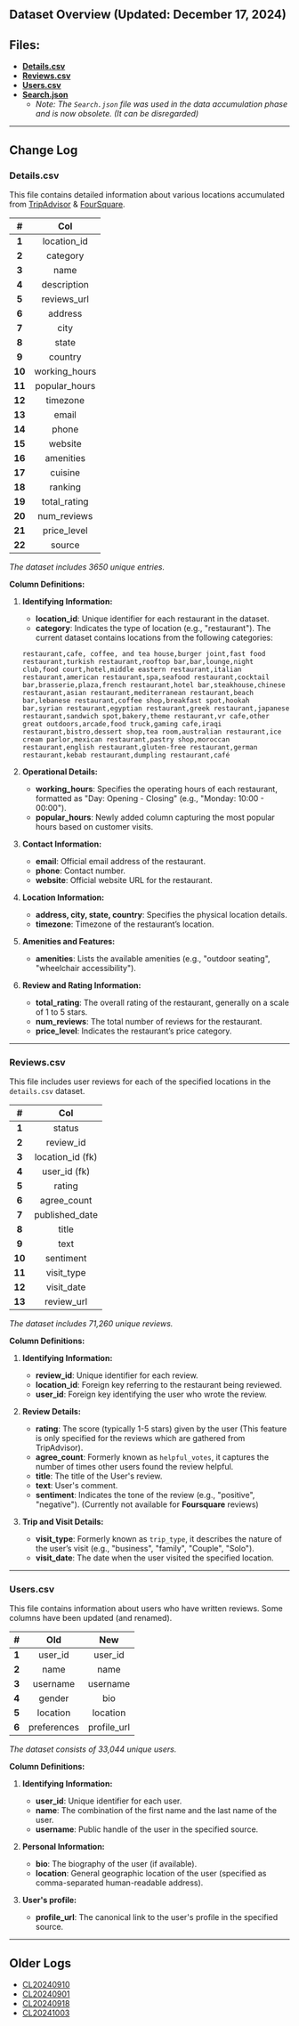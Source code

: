 ## Dataset Overview (Updated: December 17, 2024)

## Files:
- **[Details.csv](https://github.com/kShayanR/pcr/blob/master/datasets/details.csv)**
- **[Reviews.csv](https://github.com/kShayanR/pcr/blob/master/datasets/reviews.csv)**
- **[Users.csv](https://github.com/kShayanR/pcr/blob/master/datasets/users.csv)**
- **[Search.json](https://github.com/kShayanR/pcr/blob/master/datasets/search.json)**
  - *Note: The `Search.json` file was used in the data accumulation phase and is now obsolete. (It can be disregarded)*

---

## Change Log

### **Details.csv**

This file contains detailed information about various locations accumulated from [TripAdvisor](https://tripadvisor.com) & [FourSquare](https://foursquare.com).

| **#**  |    **Col**    |
| :----: | :-----------: |
| **1**  |  location_id  |
| **2**  |   category    |
| **3**  |     name      |
| **4**  |  description  |
| **5**  |  reviews_url  |
| **6**  |    address    |
| **7**  |     city      |
| **8**  |     state     |
| **9**  |    country    |
| **10** | working_hours |
| **11** | popular_hours |
| **12** |   timezone    |
| **13** |     email     |
| **14** |     phone     |
| **15** |    website    |
| **16** |   amenities   |
| **17** |    cuisine    |
| **18** |    ranking    |
| **19** | total_rating  |
| **20** |  num_reviews  |
| **21** |  price_level  |
| **22** |    source     |

*The dataset includes 3650 unique entries.*


**Column Definitions:**

1. **Identifying Information:**
   - **location_id**: Unique identifier for each restaurant in the dataset.
   - **category**: Indicates the type of location (e.g., "restaurant"). The current dataset contains locations from the following categories:
   ```
   restaurant,cafe, coffee, and tea house,burger joint,fast food restaurant,turkish restaurant,rooftop bar,bar,lounge,night club,food court,hotel,middle eastern restaurant,italian restaurant,american restaurant,spa,seafood restaurant,cocktail bar,brasserie,plaza,french restaurant,hotel bar,steakhouse,chinese restaurant,asian restaurant,mediterranean restaurant,beach bar,lebanese restaurant,coffee shop,breakfast spot,hookah bar,syrian restaurant,egyptian restaurant,greek restaurant,japanese restaurant,sandwich spot,bakery,theme restaurant,vr cafe,other great outdoors,arcade,food truck,gaming cafe,iraqi restaurant,bistro,dessert shop,tea room,australian restaurant,ice cream parlor,mexican restaurant,pastry shop,moroccan restaurant,english restaurant,gluten-free restaurant,german restaurant,kebab restaurant,dumpling restaurant,café
   ```

2. **Operational Details:**
   - **working_hours**: Specifies the operating hours of each restaurant, formatted as "Day: Opening - Closing" (e.g., "Monday: 10:00 - 00:00").
   - **popular_hours**: Newly added column capturing the most popular hours based on customer visits.

3. **Contact Information:**
   - **email**: Official email address of the restaurant.
   - **phone**: Contact number.
   - **website**: Official website URL for the restaurant.

4. **Location Information:**
   - **address, city, state, country**: Specifies the physical location details.
   - **timezone**: Timezone of the restaurant’s location.

5. **Amenities and Features:**
   - **amenities**: Lists the available amenities (e.g., "outdoor seating", "wheelchair accessibility").

6. **Review and Rating Information:**
   - **total_rating**: The overall rating of the restaurant, generally on a scale of 1 to 5 stars.
   - **num_reviews**: The total number of reviews for the restaurant.
   - **price_level**: Indicates the restaurant’s price category.

---

### **Reviews.csv**

This file includes user reviews for each of the specified locations in the `details.csv` dataset.

| **#**  |     **Col**      |
| :----: | :--------------: |
| **1**  |      status      |
| **2**  |    review_id     |
| **3**  | location_id (fk) |
| **4**  |   user_id (fk)   |
| **5**  |      rating      |
| **6**  |   agree_count    |
| **7**  |  published_date  |
| **8**  |      title       |
| **9**  |       text       |
| **10** |    sentiment     |
| **11** |    visit_type    |
| **12** |    visit_date    |
| **13** |    review_url    |

*The dataset includes 71,260 unique reviews.*

**Column Definitions:**

1. **Identifying Information:**
   - **review_id**: Unique identifier for each review.
   - **location_id**: Foreign key referring to the restaurant being reviewed.
   - **user_id**: Foreign key identifying the user who wrote the review.

2. **Review Details:**
   - **rating**: The score (typically 1-5 stars) given by the user (This feature is only specified for the reviews which are gathered from TripAdvisor).
   - **agree_count**: Formerly known as `helpful_votes`, it captures the number of times other users found the review helpful.
   - **title**: The title of the User's review.
   - **text**: User's comment.
   - **sentiment**: Indicates the tone of the review (e.g., "positive", "negative"). (Currently not available for **Foursquare** reviews)

3. **Trip and Visit Details:**
   - **visit_type**: Formerly known as `trip_type`, it describes the nature of the user’s visit (e.g., "business", "family", "Couple", "Solo").
   - **visit_date**: The date when the user visited the specified location.

---

### **Users.csv**

This file contains information about users who have written reviews. Some columns have been updated (and renamed).

| **#** |   **Old**   |   **New**   |
| :---: | :---------: | :---------: |
| **1** |   user_id   |   user_id   |
| **2** |    name     |    name     |
| **3** |  username   |  username   |
| **4** |   gender    |     bio     |
| **5** |  location   |  location   |
| **6** | preferences | profile_url |

*The dataset consists of 33,044 unique users.*

**Column Definitions:**

1. **Identifying Information:**
   - **user_id**: Unique identifier for each user.
   - **name**: The combination of the first name and the last name of the user.
   - **username**: Public handle of the user in the specified source.

2. **Personal Information:**
   - **bio**: The biography of the user (if available).
   - **location**: General geographic location of the user (specified as comma-separated human-readable address).

3. **User's profile:**
   - **profile_url**: The canonical link to the user's profile in the specified source.

---

## Older Logs
- [CL20240910](https://github.com/kShayanR/pcr/blob/master/datasets/logs/CL20240910.md)
- [CL20240901](https://github.com/kShayanR/pcr/blob/master/datasets/logs/CL20240901.md)
- [CL20240918](https://github.com/kShayanR/pcr/blob/master/datasets/logs/CL20240918.md)
- [CL20241003](https://github.com/kShayanR/pcr/blob/master/datasets/logs/CL20241003.md)
